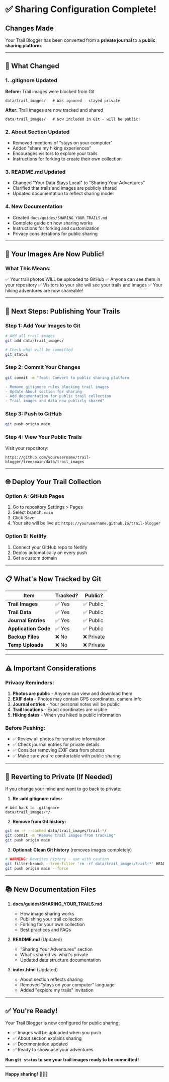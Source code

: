 # ✅ Sharing Configuration Complete!

## Changes Made

Your Trail Blogger has been converted from a **private journal** to a **public sharing platform**.

---

## 🎯 What Changed

### 1. **.gitignore Updated**
**Before:** Trail images were blocked from Git
```
data/trail_images/   # Was ignored - stayed private
```

**After:** Trail images are now tracked and shared
```
data/trail_images/   # Now included in Git - will be public!
```

### 2. **About Section Updated**
- Removed mentions of "stays on your computer"
- Added "share my hiking experiences"
- Encourages visitors to explore your trails
- Instructions for forking to create their own collection

### 3. **README.md Updated**
- Changed "Your Data Stays Local" to "Sharing Your Adventures"
- Clarified that trails and images are publicly shared
- Updated documentation to reflect sharing model

### 4. **New Documentation**
- Created `docs/guides/SHARING_YOUR_TRAILS.md`
- Complete guide on how sharing works
- Instructions for forking and customization
- Privacy considerations for public sharing

---

## 📸 Your Images Are Now Public!

### What This Means:
✅ Your trail photos WILL be uploaded to GitHub
✅ Anyone can see them in your repository
✅ Visitors to your site will see your trails and images
✅ Your hiking adventures are now shareable!

---

## 🚀 Next Steps: Publishing Your Trails

### Step 1: Add Your Images to Git
```bash
# Add all trail images
git add data/trail_images/

# Check what will be committed
git status
```

### Step 2: Commit Your Changes
```bash
git commit -m "feat: Convert to public sharing platform

- Remove gitignore rules blocking trail images
- Update About section for sharing
- Add documentation for public trail collection
- Trail images and data now publicly shared"
```

### Step 3: Push to GitHub
```bash
git push origin main
```

### Step 4: View Your Public Trails
Visit your repository:
```
https://github.com/yourusername/trail-blogger/tree/main/data/trail_images
```

---

## 🌐 Deploy Your Trail Collection

### Option A: GitHub Pages
1. Go to repository Settings > Pages
2. Select branch: `main`
3. Click Save
4. Your site will be live at: `https://yourusername.github.io/trail-blogger`

### Option B: Netlify
1. Connect your GitHub repo to Netlify
2. Deploy automatically on every push
3. Get a custom domain

---

## 📋 What's Now Tracked by Git

| Item | Tracked? | Public? |
|------|----------|---------|
| **Trail Images** | ✅ Yes | ✅ Public |
| **Trail Data** | ✅ Yes | ✅ Public |
| **Journal Entries** | ✅ Yes | ✅ Public |
| **Application Code** | ✅ Yes | ✅ Public |
| **Backup Files** | ❌ No | ❌ Private |
| **Temp Uploads** | ❌ No | ❌ Private |

---

## ⚠️ Important Considerations

### Privacy Reminders:
1. **Photos are public** - Anyone can view and download them
2. **EXIF data** - Photos may contain GPS coordinates, camera info
3. **Journal entries** - Your personal notes will be public
4. **Trail locations** - Exact coordinates are visible
5. **Hiking dates** - When you hiked is public information

### Before Pushing:
- ✅ Review all photos for sensitive information
- ✅ Check journal entries for private details
- ✅ Consider removing EXIF data from photos
- ✅ Make sure you're comfortable with public sharing

---

## 🔄 Reverting to Private (If Needed)

If you change your mind and want to go back to private:

1. **Re-add gitignore rules:**
```gitignore
# Add back to .gitignore
data/trail_images/*/
```

2. **Remove from Git history:**
```bash
git rm -r --cached data/trail_images/trail-*/
git commit -m "Remove trail images from tracking"
git push origin main
```

3. **Optional: Clean Git history** (removes images completely)
```bash
# WARNING: Rewrites history - use with caution
git filter-branch --tree-filter 'rm -rf data/trail_images/trail-*' HEAD
git push origin main --force
```

---

## 📚 New Documentation Files

1. **docs/guides/SHARING_YOUR_TRAILS.md**
   - How image sharing works
   - Publishing your trail collection
   - Forking for your own collection
   - Best practices and FAQs

2. **README.md** (Updated)
   - "Sharing Your Adventures" section
   - What's shared vs. what's private
   - Updated data structure documentation

3. **index.html** (Updated)
   - About section reflects sharing
   - Removed "stays on your computer" language
   - Added "explore my trails" invitation

---

## ✅ You're Ready!

Your Trail Blogger is now configured for public sharing:
- ✅ Images will be uploaded when you push
- ✅ About section explains sharing
- ✅ Documentation updated
- ✅ Ready to showcase your adventures

**Run `git status` to see your trail images ready to be committed!**

---

**Happy sharing!** 🥾🌲📸


